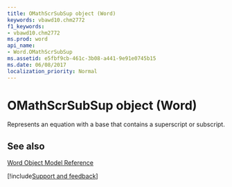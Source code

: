 ```yaml
---
title: OMathScrSubSup object (Word)
keywords: vbawd10.chm2772
f1_keywords:
- vbawd10.chm2772
ms.prod: word
api_name:
- Word.OMathScrSubSup
ms.assetid: e5fbf9cb-461c-3b08-a441-9e91e0745b15
ms.date: 06/08/2017
localization_priority: Normal
---
```



# OMathScrSubSup object (Word)

Represents an equation with a base that contains a superscript or subscript.


## See also



[Word Object Model Reference](overview/Word/object-model.md)

[!include[Support and feedback](~/includes/feedback-boilerplate.md)]